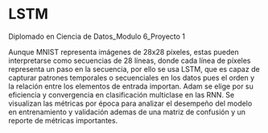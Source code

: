 # LSTM
Diplomado en Ciencia de Datos_Modulo 6_Proyecto 1

Aunque MNIST representa imágenes de 28x28 píxeles, estas pueden interpretarse como secuencias de 28 líneas, donde cada línea de píxeles representa un paso en la secuencia, por ello se usa LSTM, que es capaz de capturar patrones temporales o secuenciales en los datos pues el orden y la relación entre los elementos de entrada importan.
Adam se elige por su eficiencia y convergencia en clasificación multiclase en las RNN.
Se visualizan las métricas por época para analizar el desempeño del modelo en entrenamiento y validación ademas de una matriz de confusión y un reporte de métricas importantes.

